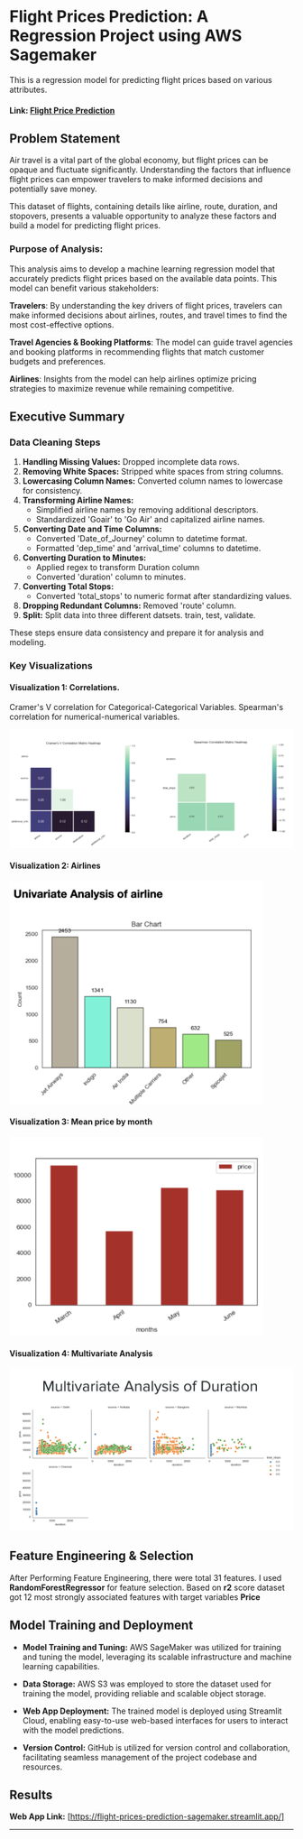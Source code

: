 # Flight Prices Prediction: A Regression Project using AWS Sagemaker


This is a regression model for predicting flight prices based on various attributes.

#### Link: [Flight Price Prediction](https://flight-prices-prediction-sagemaker.streamlit.app/)

## Problem Statement

Air travel is a vital part of the global economy, but flight prices can be opaque and fluctuate significantly. Understanding the factors that influence flight prices can empower travelers to make informed decisions and potentially save money.

This dataset of flights, containing details like airline, route, duration, and stopovers, presents a valuable opportunity to analyze these factors and build a model for predicting flight prices.

### Purpose of Analysis:

This analysis aims to develop a machine learning regression model that accurately predicts flight prices based on the available data points. This model can benefit various stakeholders:

**Travelers**: By understanding the key drivers of flight prices, travelers can make informed decisions about airlines, routes, and travel times to find the most cost-effective options.

**Travel Agencies & Booking Platforms**: The model can guide travel agencies and booking platforms in recommending flights that match customer budgets and preferences.  

**Airlines**: Insights from the model can help airlines optimize pricing strategies to maximize revenue while remaining competitive.   


## Executive Summary

### Data Cleaning Steps

1. **Handling Missing Values:** Dropped incomplete data rows.
2. **Removing White Spaces:** Stripped white spaces from string columns.
3. **Lowercasing Column Names:** Converted column names to lowercase for consistency.
4. **Transforming Airline Names:**
   - Simplified airline names by removing additional descriptors.
   - Standardized 'Goair' to 'Go Air' and capitalized airline names.
5. **Converting Date and Time Columns:**
   - Converted 'Date_of_Journey' column to datetime format.
   - Formatted 'dep_time' and 'arrival_time' columns to datetime.
6. **Converting Duration to Minutes:**
   - Applied regex to transform Duration column
   - Converted 'duration' column to minutes.
8. **Converting Total Stops:**
   - Converted 'total_stops' to numeric format after standardizing values.
9. **Dropping Redundant Columns:** Removed 'route' column.
10. **Split:** Split data into three different datsets. train, test, validate.

These steps ensure data consistency and prepare it for analysis and modeling.


### Key Visualizations

#### Visualization 1: Correlations.
Cramer's V correlation for Categorical-Categorical Variables.
Spearman's correlation for numerical-numerical variables.

![Visualization 1](images/correlation.png)

#### Visualization 2: Airlines

<img src="images/univariate_airline.png" width="450">

#### Visualization 3: Mean price by month

<img src="images/price_month.png" width="450">

#### Visualization 4: Multivariate Analysis 

<img src="images/multivariate.png">

## Feature Engineering & Selection
After Performing Feature Engineering, there were total 31 features. I used **RandomForestRegressor** for feature selection. Based on **r2** score dataset got 12 most strongly associated features with target variables **Price**

## Model Training and Deployment

- **Model Training and Tuning:** AWS SageMaker was utilized for training and tuning the model, leveraging its scalable infrastructure and machine learning capabilities.

- **Data Storage:** AWS S3 was employed to store the dataset used for training the model, providing reliable and scalable object storage.

- **Web App Deployment:** The trained model is deployed using Streamlit Cloud, enabling easy-to-use web-based interfaces for users to interact with the model predictions.

- **Version Control:** GitHub is utilized for version control and collaboration, facilitating seamless management of the project codebase and resources.

## Results    
**Web App Link:** [https://flight-prices-prediction-sagemaker.streamlit.app/]

---
